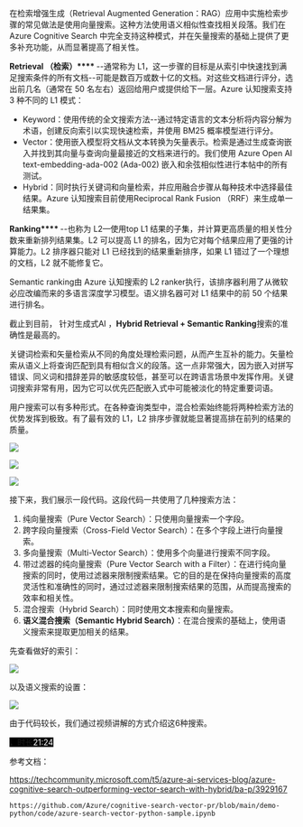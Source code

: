 <font style="color:rgba(0, 0, 0, 0.9);">在检索增强生成（Retrieval Augmented Generation：RAG）应用中实施检索步骤的常见做法是使用向量搜索。这种方法使用语义相似性查找相关段落。我们在 Azure Cognitive Search 中完全支持这种模式，并在矢量搜索的基础上提供了更多补充功能，从而显著提高了相关性。</font>

**<font style="color:rgba(0, 0, 0, 0.9);">Retrieval （检索）</font>****<font style="color:rgba(0, 0, 0, 0.9);"> </font>**<font style="color:rgba(0, 0, 0, 0.9);">--通常称为 L1，这一步骤的目标是从索引中快速找到满足搜索条件的所有文档--可能是数百万或数十亿的文档。对这些文档进行评分，选出前几名（通常在 50 名左右）返回给用户或提供给下一层。Azure 认知搜索支持 3 种不同的 L1 模式：</font>

+ <font style="color:rgba(0, 0, 0, 0.9);">Keyword：使用传统的全文搜索方法--通过特定语言的文本分析将内容分解为术语，创建反向索引以实现快速检索，并使用 BM25 概率模型进行评分。</font>
+ <font style="color:rgba(0, 0, 0, 0.9);">Vector：使用嵌入模型将文档从文本转换为矢量表示。检索是通过生成查询嵌入并找到其向量与查询向量最接近的文档来进行的。我们使用 Azure Open AI text-embedding-ada-002 (Ada-002) 嵌入和余弦相似性进行本帖中的所有测试。</font>
+ <font style="color:rgba(0, 0, 0, 0.9);">Hybrid：同时执行关键词和向量检索，并应用融合步骤从每种技术中选择最佳结果。Azure 认知搜索目前使用Reciprocal Rank Fusion （RRF）来生成单一结果集。</font>

<font style="color:rgba(0, 0, 0, 0.9);">  
</font>

**<font style="color:rgba(0, 0, 0, 0.9);">Ranking</font>****<font style="color:rgba(0, 0, 0, 0.9);"> </font>**<font style="color:rgba(0, 0, 0, 0.9);">--也称为 L2—使用top  L1 结果的子集，并计算更高质量的相关性分数来重新排列结果集。L2 可以提高 L1 的排名，因为它对每个结果应用了更强的计算能力。L2 排序器只能对 L1 已经找到的结果重新排序，如果 L1 错过了一个理想的文档，L2 就不能修复它。</font>

<font style="color:rgba(0, 0, 0, 0.9);">Semantic ranking由 Azure 认知搜索的 L2 ranker执行，该排序器利用了从微软必应改编而来的多语言深度学习模型。语义排名器可对 L1 结果中的前 50 个结果进行排名。</font>

<font style="color:rgba(0, 0, 0, 0.9);">截止到目前， 针对生成式AI ，</font>**<font style="color:rgba(0, 0, 0, 0.9);">Hybrid Retrieval + Semantic Ranking</font>**<font style="color:rgba(0, 0, 0, 0.9);">搜索的准确性是最高的。  
</font>

<font style="color:rgba(0, 0, 0, 0.9);">关键词检索和矢量检索从不同的角度处理检索问题，从而产生互补的能力。矢量检索从语义上将查询匹配到具有相似含义的段落。这一点非常强大，因为嵌入对拼写错误、同义词和措辞差异的敏感度较低，甚至可以在跨语言场景中发挥作用。关键词搜索非常有用，因为它可以优先匹配嵌入式中可能被淡化的特定重要词语。</font>

<font style="color:rgba(0, 0, 0, 0.9);">用户搜索可以有多种形式。在各种查询类型中，混合检索始终能将两种检索方法的优势发挥到极致。有了最有效的 L1，L2 排序步骤就能显著提高排在前列的结果的质量。</font>

![](https://cdn.nlark.com/yuque/0/2023/png/406504/1702292823577-afbe5682-aa46-4ea6-a855-45720c9e9b3b.png)

![](https://cdn.nlark.com/yuque/0/2023/png/406504/1702292823595-8a9259bf-e76e-41e6-87bf-582d17bfaf72.png)

![](https://cdn.nlark.com/yuque/0/2023/png/406504/1702292823637-9ade25fd-e1ab-49c7-b761-d58d1099ec15.png)

<font style="color:rgba(0, 0, 0, 0.9);">  
</font>

<font style="color:rgba(0, 0, 0, 0.9);">接下来，我们展示一段代码。这段代码一共使用了几种搜索方法：</font>



1. <font style="color:rgba(0, 0, 0, 0.9);">纯向量搜索（Pure Vector Search）：只使用向量搜索一个字段。</font>
2. <font style="color:rgba(0, 0, 0, 0.9);">跨字段向量搜索（Cross-Field Vector Search）：在多个字段上进行向量搜索。</font>
3. <font style="color:rgba(0, 0, 0, 0.9);">多向量搜索（Multi-Vector Search）：使用多个向量进行搜索不同字段。</font>
4. <font style="color:rgba(0, 0, 0, 0.9);">带过滤器的纯向量搜索（Pure Vector Search with a Filter）：在进行纯向量搜索的同时，使用过滤器来限制搜索结果。它的目的是在保持向量搜索的高度灵活性和准确性的同时，通过过滤器来限制搜索结果的范围，从而提高搜索的效率和相关性。</font>
5. <font style="color:rgba(0, 0, 0, 0.9);">混合搜索（Hybrid Search）：同时使用文本搜索和向量搜索。</font>
6. **<font style="color:rgba(0, 0, 0, 0.9);">语义混合搜索（Semantic Hybrid Search）</font>**<font style="color:rgba(0, 0, 0, 0.9);">：在混合搜索的基础上，使用语义搜索来提取更加相关的结果。</font>

<font style="color:rgba(0, 0, 0, 0.9);">先查看做好的索引：</font>

![](https://cdn.nlark.com/yuque/0/2023/png/406504/1702292823610-e09fe179-3d26-435c-8d22-d1b6e6086018.png)

<font style="color:rgba(0, 0, 0, 0.9);">以及语义搜索的设置：</font>

![](https://cdn.nlark.com/yuque/0/2023/png/406504/1702292823692-7eaf4c2b-52b4-4fa1-bfe0-cc5b3a79c3e4.png)

<font style="color:rgba(0, 0, 0, 0.9);">由于代码较长，我们通过视频讲解的方式介绍这6种搜索。</font>

<font style="background-color:rgb(0, 0, 0);">，时长</font><font style="color:rgb(255, 255, 255);background-color:rgb(0, 0, 0);">21:24</font>

<font style="color:rgba(0, 0, 0, 0.9);">参考文档：</font>

<font style="color:rgba(0, 0, 0, 0.9);">https://techcommunity.microsoft.com/t5/azure-ai-services-blog/azure-cognitive-search-outperforming-vector-search-with-hybrid/ba-p/3929167</font>

```plain
https://github.com/Azure/cognitive-search-vector-pr/blob/main/demo-python/code/azure-search-vector-python-sample.ipynb
```

